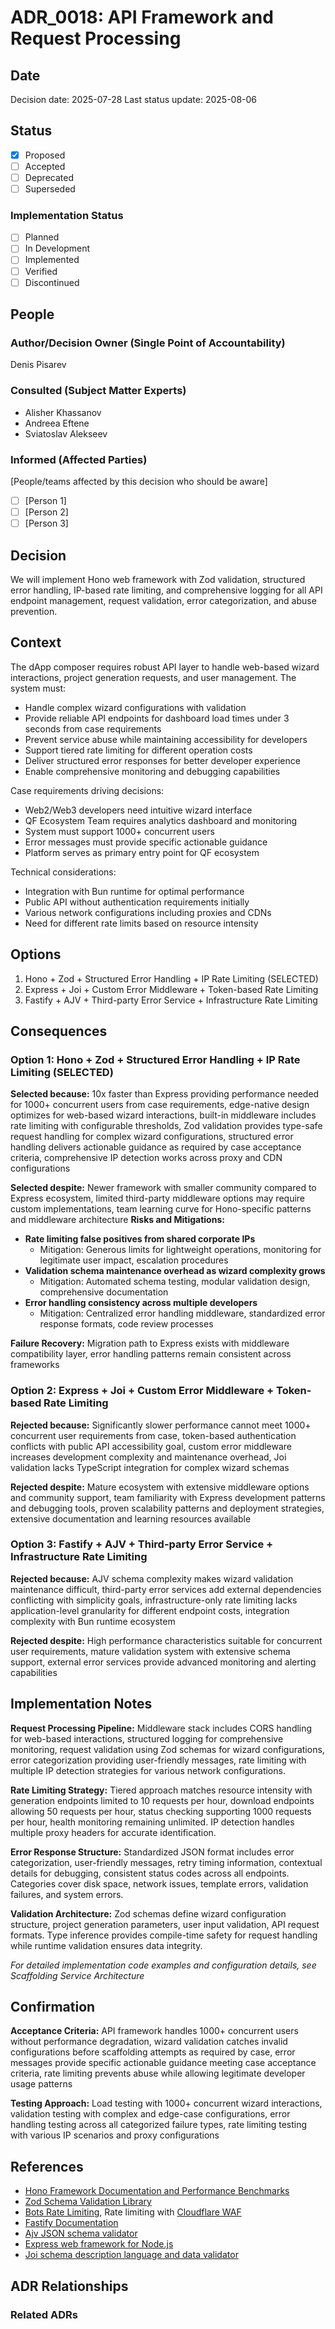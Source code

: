 # ADR_0018: API Framework and Request Processing

## Date

Decision date: 2025-07-28
Last status update: 2025-08-06

## Status

- [x] Proposed
- [ ] Accepted
- [ ] Deprecated
- [ ] Superseded

### Implementation Status

- [ ] Planned
- [ ] In Development
- [ ] Implemented
- [ ] Verified
- [ ] Discontinued

## People

### Author/Decision Owner (Single Point of Accountability)
Denis Pisarev

### Consulted (Subject Matter Experts)
- Alisher Khassanov
- Andreea Eftene
- Sviatoslav Alekseev

### Informed (Affected Parties)
[People/teams affected by this decision who should be aware]

  - [ ] [Person 1]
  - [ ] [Person 2]
  - [ ] [Person 3]

## Decision

We will implement Hono web framework with Zod validation, structured error handling, IP-based rate limiting, and comprehensive logging for all API endpoint management, request validation, error categorization, and abuse prevention.

## Context

The dApp composer requires robust API layer to handle web-based wizard interactions, project generation requests, and user management. The system must:

- Handle complex wizard configurations with validation
- Provide reliable API endpoints for dashboard load times under 3 seconds from case requirements
- Prevent service abuse while maintaining accessibility for developers
- Support tiered rate limiting for different operation costs
- Deliver structured error responses for better developer experience
- Enable comprehensive monitoring and debugging capabilities

Case requirements driving decisions:
- Web2/Web3 developers need intuitive wizard interface
- QF Ecosystem Team requires analytics dashboard and monitoring
- System must support 1000+ concurrent users
- Error messages must provide specific actionable guidance
- Platform serves as primary entry point for QF ecosystem

Technical considerations:
- Integration with Bun runtime for optimal performance
- Public API without authentication requirements initially
- Various network configurations including proxies and CDNs
- Need for different rate limits based on resource intensity

## Options

1. Hono + Zod + Structured Error Handling + IP Rate Limiting (SELECTED)
2. Express + Joi + Custom Error Middleware + Token-based Rate Limiting
3. Fastify + AJV + Third-party Error Service + Infrastructure Rate Limiting

## Consequences

### Option 1: Hono + Zod + Structured Error Handling + IP Rate Limiting (SELECTED)

**Selected because:**
10x faster than Express providing performance needed for 1000+ concurrent users from case requirements, edge-native design optimizes for web-based wizard interactions, built-in middleware includes rate limiting with configurable thresholds, Zod validation provides type-safe request handling for complex wizard configurations, structured error handling delivers actionable guidance as required by case acceptance criteria, comprehensive IP detection works across proxy and CDN configurations

**Selected despite:**
Newer framework with smaller community compared to Express ecosystem, limited third-party middleware options may require custom implementations, team learning curve for Hono-specific patterns and middleware architecture
**Risks and Mitigations:**
- **Rate limiting false positives from shared corporate IPs**
  - Mitigation: Generous limits for lightweight operations, monitoring for legitimate user impact, escalation procedures
- **Validation schema maintenance overhead as wizard complexity grows**
  - Mitigation: Automated schema testing, modular validation design, comprehensive documentation
- **Error handling consistency across multiple developers**
  - Mitigation: Centralized error handling middleware, standardized error response formats, code review processes

**Failure Recovery:**
Migration path to Express exists with middleware compatibility layer, error handling patterns remain consistent across frameworks

### Option 2: Express + Joi + Custom Error Middleware + Token-based Rate Limiting

**Rejected because:**
Significantly slower performance cannot meet 1000+ concurrent user requirements from case, token-based authentication conflicts with public API accessibility goal, custom error middleware increases development complexity and maintenance overhead, Joi validation lacks TypeScript integration for complex wizard schemas

**Rejected despite:**
Mature ecosystem with extensive middleware options and community support, team familiarity with Express development patterns and debugging tools, proven scalability patterns and deployment strategies, extensive documentation and learning resources available

### Option 3: Fastify + AJV + Third-party Error Service + Infrastructure Rate Limiting

**Rejected because:**
AJV schema complexity makes wizard validation maintenance difficult, third-party error services add external dependencies conflicting with simplicity goals, infrastructure-only rate limiting lacks application-level granularity for different endpoint costs, integration complexity with Bun runtime ecosystem

**Rejected despite:**
High performance characteristics suitable for concurrent user requirements, mature validation system with extensive schema support, external error services provide advanced monitoring and alerting capabilities

## Implementation Notes

**Request Processing Pipeline:**
Middleware stack includes CORS handling for web-based interactions, structured logging for comprehensive monitoring, request validation using Zod schemas for wizard configurations, error categorization providing user-friendly messages, rate limiting with multiple IP detection strategies for various network configurations.

**Rate Limiting Strategy:**
Tiered approach matches resource intensity with generation endpoints limited to 10 requests per hour, download endpoints allowing 50 requests per hour, status checking supporting 1000 requests per hour, health monitoring remaining unlimited. IP detection handles multiple proxy headers for accurate identification.

**Error Response Structure:**
Standardized JSON format includes error categorization, user-friendly messages, retry timing information, contextual details for debugging, consistent status codes across all endpoints. Categories cover disk space, network issues, template errors, validation failures, and system errors.

**Validation Architecture:**
Zod schemas define wizard configuration structure, project generation parameters, user input validation, API request formats. Type inference provides compile-time safety for request handling while runtime validation ensures data integrity.

*For detailed implementation code examples and configuration details, see Scaffolding Service Architecture*

## Confirmation

**Acceptance Criteria:**
API framework handles 1000+ concurrent users without performance degradation, wizard validation catches invalid configurations before scaffolding attempts as required by case, error messages provide specific actionable guidance meeting case acceptance criteria, rate limiting prevents abuse while allowing legitimate developer usage patterns

**Testing Approach:**
Load testing with 1000+ concurrent wizard interactions, validation testing with complex and edge-case configurations, error handling testing across all categorized failure types, rate limiting testing with various IP scenarios and proxy configurations

## References

- [Hono Framework Documentation and Performance Benchmarks](https://hono.dev/)
- [Zod Schema Validation Library](https://zod.dev/)
- [Bots Rate Limiting](https://www.cloudflare.com/en-gb/learning/bots/what-is-rate-limiting/), Rate limiting with [Cloudflare WAF](https://developers.cloudflare.com/waf/rate-limiting-rules/best-practices/)
- [Fastify Documentation](https://fastify.dev/docs/latest/)
- [Ajv JSON schema validator](https://ajv.js.org/)
- [Express web framework for Node.js](https://expressjs.com/)
- [Joi schema description language and data validator](https://joi.dev/)

## ADR Relationships

### Related ADRs